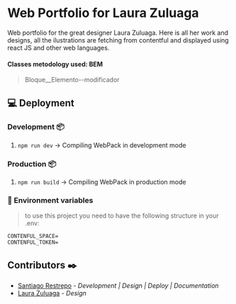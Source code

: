 # Web Portfolio for Laura Zuluaga

Web portfolio for the great designer Laura Zuluaga. Here is all her work and designs, all the ilustrations are fetching from contentful and displayed using react JS and other web languages.

#### Classes metodology used: BEM
> Bloque__Elemento--modificador

## 💻 Deployment

### Development 📦
1. `npm run dev` -> Compiling WebPack in development mode
### Production 📦
1. `npm run build` -> Compiling WebPack in production mode

### 🔐 Environment variables
> to use this project you need to have the following structure in your .env:

````env
CONTENFUL_SPACE=
CONTENFUL_TOKEN=
````

## Contributors ✒️

* [Santiago Restrepo](https://github.com/Santiago-Restrepo) - *Development | Design | Deploy | Documentation*
* [Laura Zuluaga](https://github.com/lauracadabra) - *Design*
